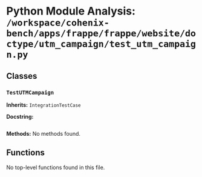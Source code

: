 # Python Module Analysis: `/workspace/cohenix-bench/apps/frappe/frappe/website/doctype/utm_campaign/test_utm_campaign.py`

## Classes

### `TestUTMCampaign`
**Inherits:** `IntegrationTestCase`


**Docstring:**
```

```

**Methods:**
No methods found.




## Functions

No top-level functions found in this file.
